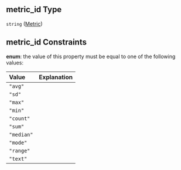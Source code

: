 ## metric_id Type

`string` ([Metric](iea43_wra_data_model-properties-measurement-location-measurement-location-properties-measurement-point-items-properties-sensor-configuration-items-properties-column-names-items-properties-metric.md))

## metric_id Constraints

**enum**: the value of this property must be equal to one of the following values:

| Value      | Explanation |
| :--------- | ----------- |
| `"avg"`    |             |
| `"sd"`     |             |
| `"max"`    |             |
| `"min"`    |             |
| `"count"`  |             |
| `"sum"`    |             |
| `"median"` |             |
| `"mode"`   |             |
| `"range"`  |             |
| `"text"`   |             |
